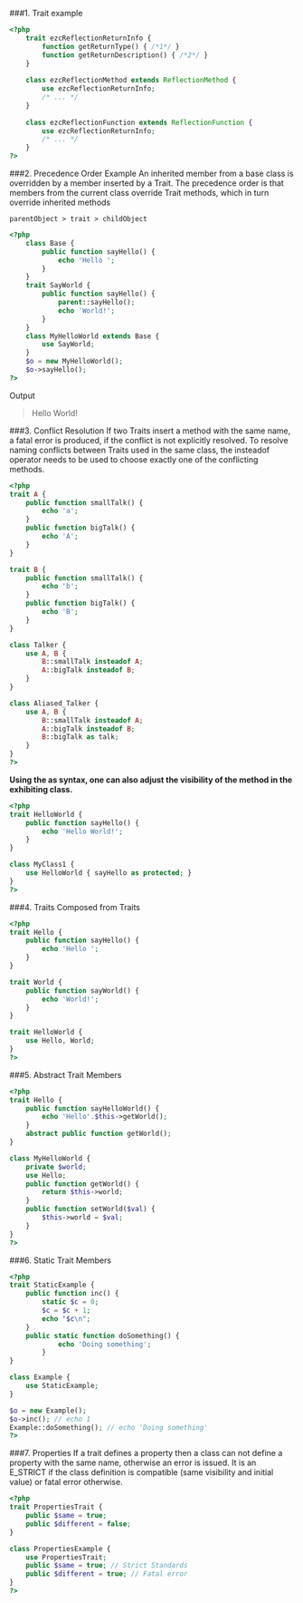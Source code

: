 ###1. Trait example
```php
<?php
    trait ezcReflectionReturnInfo {
        function getReturnType() { /*1*/ }
        function getReturnDescription() { /*2*/ }
    }
    
    class ezcReflectionMethod extends ReflectionMethod {
        use ezcReflectionReturnInfo;
        /* ... */
    }
    
    class ezcReflectionFunction extends ReflectionFunction {
        use ezcReflectionReturnInfo;
        /* ... */
    }
?>
```

###2. Precedence Order Example
An inherited member from a base class is overridden by a member inserted by a Trait. 
The precedence order is that members from the current class override Trait methods, which in turn override inherited methods
>
    parentObject > trait > childObject
>
```php
<?php
    class Base {
        public function sayHello() {
            echo 'Hello ';
        }
    }
    trait SayWorld {
        public function sayHello() {
            parent::sayHello();
            echo 'World!';
        }
    }
    class MyHelloWorld extends Base {
        use SayWorld;
    }
    $o = new MyHelloWorld();
    $o->sayHello();
?>
```
Output

>   Hello World!

###3. Conflict Resolution 
If two Traits insert a method with the same name, a fatal error is produced, if the conflict is not explicitly resolved.
To resolve naming conflicts between Traits used in the same class, 
the insteadof operator needs to be used to choose exactly one of the conflicting methods.
```php
<?php
trait A {
    public function smallTalk() {
        echo 'a';
    }
    public function bigTalk() {
        echo 'A';
    }
}

trait B {
    public function smallTalk() {
        echo 'b';
    }
    public function bigTalk() {
        echo 'B';
    }
}

class Talker {
    use A, B {
        B::smallTalk insteadof A;
        A::bigTalk insteadof B;
    }
}

class Aliased_Talker {
    use A, B {
        B::smallTalk insteadof A;
        A::bigTalk insteadof B;
        B::bigTalk as talk;
    }
}
?>
```

**Using the as syntax, one can also adjust the visibility of the method in the exhibiting class.**
```php
<?php
trait HelloWorld {
    public function sayHello() {
        echo 'Hello World!';
    }
}

class MyClass1 {
    use HelloWorld { sayHello as protected; }
}
?>
```

###4. Traits Composed from Traits
```php
<?php
trait Hello {
    public function sayHello() {
        echo 'Hello ';
    }
}

trait World {
    public function sayWorld() {
        echo 'World!';
    }
}

trait HelloWorld {
    use Hello, World;
}
?>
```

###5. Abstract Trait Members
```php
<?php
trait Hello {
    public function sayHelloWorld() {
        echo 'Hello'.$this->getWorld();
    }
    abstract public function getWorld();
}

class MyHelloWorld {
    private $world;
    use Hello;
    public function getWorld() {
        return $this->world;
    }
    public function setWorld($val) {
        $this->world = $val;
    }
}
?>
```
###6. Static Trait Members
```php
<?php
trait StaticExample {
    public function inc() {
        static $c = 0;
        $c = $c + 1;
        echo "$c\n";
    }
    public static function doSomething() {
            echo 'Doing something';
        }
}

class Example {
    use StaticExample;
}

$o = new Example(); 
$o->inc(); // echo 1
Example::doSomething(); // echo 'Doing something'
?>
```
###7. Properties
If a trait defines a property then a class can not define a property with the same name, otherwise an error is issued. 
It is an E_STRICT if the class definition is compatible (same visibility and initial value) or fatal error otherwise.
```php
<?php
trait PropertiesTrait {
    public $same = true;
    public $different = false;
}

class PropertiesExample {
    use PropertiesTrait;
    public $same = true; // Strict Standards
    public $different = true; // Fatal error
}
?>
```